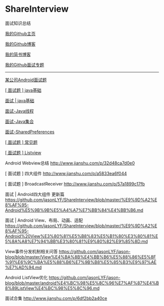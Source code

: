 # ShareInterview
面试知识总结

[我的Github主页](https://github.com/jasonLYF)

[我的Github博客](https://github.com/jasonLYF/jason-blog)

[我的简书博客](http://www.jianshu.com/u/c1b4a5542220)

[我的Github面试专题](https://github.com/jasonLYF/ShareInterview)

------

[某公司Android面试题](https://github.com/jasonLYF/ShareInterview/blob/master/%E6%9F%90%E5%85%AC%E5%8F%B8Android%E9%9D%A2%E8%AF%95%E9%A2%98.md)

[[ 面试题 ] java基础](http://www.jianshu.com/p/dc01ee23030a)

[面试 | java基础](https://github.com/jasonLYF/ShareInterview/blob/master/%E9%9D%A2%E8%AF%95-Java%E5%9F%BA%E7%A1%80.md)

[面试-Java线程](https://github.com/jasonLYF/ShareInterview/blob/master/%E9%9D%A2%E8%AF%95-Java%E7%BA%BF%E7%A8%8B.md)

[面试-Java集合](https://github.com/jasonLYF/ShareInterview/blob/master/%E9%9D%A2%E8%AF%95-Java%E9%9B%86%E5%90%88.md)

[面试-SharedPreferences](https://github.com/jasonLYF/ShareInterview/blob/master/%E9%9D%A2%E8%AF%95-SharedPreferences.md)

[[ 面试题 ] 常见题](http://www.jianshu.com/p/41dbb4abfdab)

[[ 面试题 ] Listview](http://www.jianshu.com/p/b7741023bc6f)

Android Webview总结
http://www.jianshu.com/p/32d48ca7d0e0

[ 面试题 ] 四大组件
http://www.jianshu.com/p/a5833ea6f044

[ 面试题 ] BroadcastReceiver
http://www.jianshu.com/p/57a1899c17fb

面试 | Android四大组件 更新篇
https://github.com/jasonLYF/ShareInterview/blob/master/%E9%9D%A2%E8%AF%95-Android%E5%9B%9B%E5%A4%A7%E7%BB%84%E4%BB%B6.md

面试 | Android View、布局、动画、适配
https://github.com/jasonLYF/ShareInterview/blob/master/%E9%9D%A2%E8%AF%95-Android%20View%E3%80%81%E5%B8%83%E5%B1%80%E3%80%81%E5%8A%A8%E7%94%BB%E3%80%81%E9%80%82%E9%85%8D.md

View事件分发机制相关问答
https://github.com/jasonLYF/jason-blog/blob/master/View%E4%BA%8B%E4%BB%B6%E5%88%86%E5%8F%91%E6%9C%BA%E5%88%B6%E7%9B%B8%E5%85%B3%E9%97%AE%E7%AD%94.md

Android ListView优化
https://github.com/jasonLYF/jason-blog/blob/master/android%E4%BC%98%E5%8C%96%E7%AF%87%E4%B8%89ListView%E4%BC%98%E5%8C%96.md

面试合集
http://www.jianshu.com/p/6df2bb2a40ce
